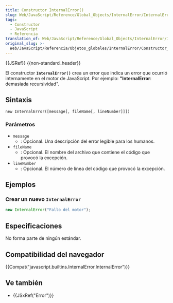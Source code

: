```yaml
---
title: Constructor InternalError()
slug: Web/JavaScript/Reference/Global_Objects/InternalError/InternalError
tags:
  - Constructor
  - JavaScript
  - Referencia
translation_of: Web/JavaScript/Reference/Global_Objects/InternalError/InternalError
original_slug: >-
  Web/JavaScript/Referencia/Objetos_globales/InternalError/Constructor_InternalError
---
```

{{JSRef}} {{non-standard_header}}

El constructor **`InternalError()`** crea un error que indica un error que ocurrió internamente en el motor de JavaScript. Por ejemplo: **"InternalError**: demasiada recursividad".

## Sintaxis

```
new InternalError([message[, fileName[, lineNumber]]])
```

### Parámetros

- `message`
  - : Opcional. Una descripción del error legible para los humanos.
- `fileName`
  - : Opcional. El nombre del archivo que contiene el código que provocó la excepción.
- `lineNumber`
  - : Opcional. El número de línea del código que provocó la excepción.

## Ejemplos

### Crear un nuevo `InternalError`

```js
new InternalError("Fallo del motor");
```

## Especificaciones

No forma parte de ningún estándar.

## Compatibilidad del navegador

{{Compat("javascript.builtins.InternalError.InternalError")}}

## Ve también

- {{JSxRef("Error")}}
